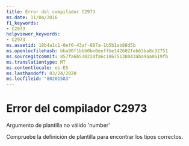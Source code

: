 ```yaml
---
title: Error del compilador C2973
ms.date: 11/04/2016
f1_keywords:
- C2973
helpviewer_keywords:
- C2973
ms.assetid: 18b4a1c1-0ef6-43af-887a-1b5b1ab88d5b
ms.openlocfilehash: bba90f1bbb0be0eeffbe142602feb63ba8c32751
ms.sourcegitcommit: 857fa6b530224fa6c18675138043aba9aa0619fb
ms.translationtype: MT
ms.contentlocale: es-ES
ms.lasthandoff: 03/24/2020
ms.locfileid: "80201583"
---
```

# <a name="compiler-error-c2973"></a>Error del compilador C2973

Argumento de plantilla no válido 'number'

Compruebe la definición de plantilla para encontrar los tipos correctos.
